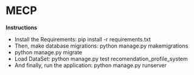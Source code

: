 # MECP
**Instructions**
- Install the Requirements: pip install -r requirements.txt
- Then, make database migrations: python manage.py makemigrations
- python manage.py migrate
- Load DataSet: python manage.py test recomendation_profile_system
- And finally, run the application: python manage.py runserver
